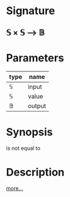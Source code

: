 # Signature
## 𝕊 × 𝕊 ⟶ 𝔹

# Parameters

| type | name |
|------|------|
|𝕊|input|
|𝕊|value|
|𝔹|output|

# Synopsis
is not equal to

# Description

[more...](https://en.wikipedia.org/wiki/Inequality_(mathematics))